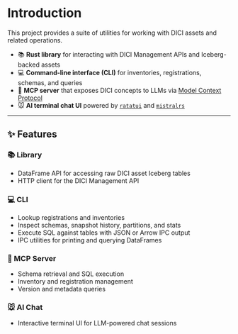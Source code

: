 # Introduction

This project provides a suite of utilities for working with DICI assets and related operations.

* 📚 **Rust library** for interacting with DICI Management APIs and Iceberg-backed assets
* 💻 **Command-line interface (CLI)** for inventories, registrations, schemas, and queries
* 🔌 **MCP server** that exposes DICI concepts to LLMs via [Model Context Protocol](https://modelcontextprotocol.io/)
* 🐭 **AI terminal chat UI** powered by [`ratatui`](https://github.com/ratatui-org/ratatui) and [`mistralrs`](https://github.com/EricLBuehler/mistral.rs)

---

## ✨ Features

### 📚 Library

* DataFrame API for accessing raw DICI asset Iceberg tables
* HTTP client for the DICI Management API

### 💻 CLI

* Lookup registrations and inventories
* Inspect schemas, snapshot history, partitions, and stats
* Execute SQL against tables with JSON or Arrow IPC output
* IPC utilities for printing and querying DataFrames

### 🔌 MCP Server

* Schema retrieval and SQL execution
* Inventory and registration management
* Version and metadata queries

### 🐭 AI Chat

* Interactive terminal UI for LLM-powered chat sessions
